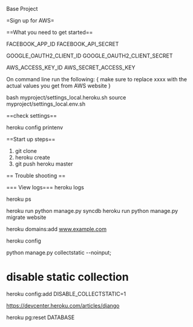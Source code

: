 Base Project

=Sign up for AWS=

==What you need to get started==

FACEBOOK_APP_ID
FACEBOOK_API_SECRET


GOOGLE_OAUTH2_CLIENT_ID
GOOGLE_OAUTH2_CLIENT_SECRET


AWS_ACCESS_KEY_ID
AWS_SECRET_ACCESS_KEY




On command line run the following: { make sure to replace xxxx with the actual values you get from AWS website }

bash myproject/settings_local.heroku.sh
source myproject/settings_local.env.sh

==check settings==

heroku config
printenv


==Start up steps==

1) git clone
2) heroku create
3) git push heroku master



== Trouble shooting ==

=== View logs===
heroku logs

heroku ps

heroku run python manage.py syncdb
heroku run python manage.py migrate website


heroku domains:add www.example.com

heroku config

python manage.py collectstatic --noinput;

# disable static collection
heroku config:add DISABLE_COLLECTSTATIC=1

https://devcenter.heroku.com/articles/django


heroku pg:reset DATABASE